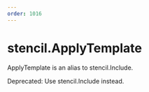 ```yaml
---
order: 1016
---
```


<!-- Generated by tools/docgen. DO NOT EDIT. -->

# stencil.ApplyTemplate

ApplyTemplate is an alias to stencil.Include.

Deprecated: Use stencil.Include instead.
